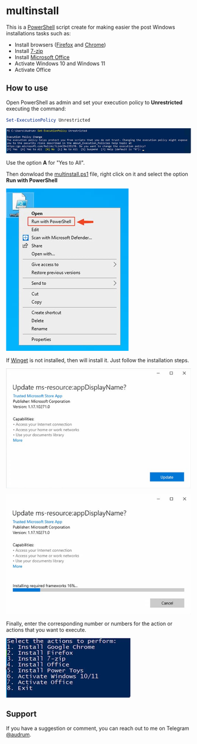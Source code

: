 # multinstall

This is a [PowerShell](https://docs.microsoft.com/en-us/powershell) script create for making easier the post Windows installations tasks such as:

* Install browsers ([Firefox](https://www.mozilla.org/en-US/firefox/new/) and [Chrome](https://www.google.com/chrome/index.html))
* Install [7-zip](https://www.7-zip.org)
* Install [Microsoft Office](https://www.office.com)
* Activate Windows 10 and Windows 11
* Activate Office

## How to use

Open PowerShell as admin and set your execution policy to **Unrestricted** executing the command:

```PowerShell
Set-ExecutionPolicy Unrestricted
```

![Execution policy unrestricted](/Assets/SCR-20220620-2z9.jpg)

Use the option **A** for "Yes to All".

Then donwload the [multinstall.ps1]() file, right click on it and select the option **Run with PowerShell**

![Run with PowerShell](/Assets/SCR-20220620-2uy.jpg)

If [Winget](https://github.com/microsoft/winget-cli) is not installed, then will install it. Just follow the installation steps.

![Update AppInstaller](/Assets/SCR-20220620-46a.jpg)

![Updating AppInstaller](/Assets/SCR-20220620-46g.jpg)

Finally, enter the corresponding number or numbers for the action or actions that you want to execute.

![Options](/Assets/SCR-20220620-48u.jpg)

## Support

If you have a suggestion or comment, you can reach out to me on Telegram [@audrum](https://t.me/audrum). 